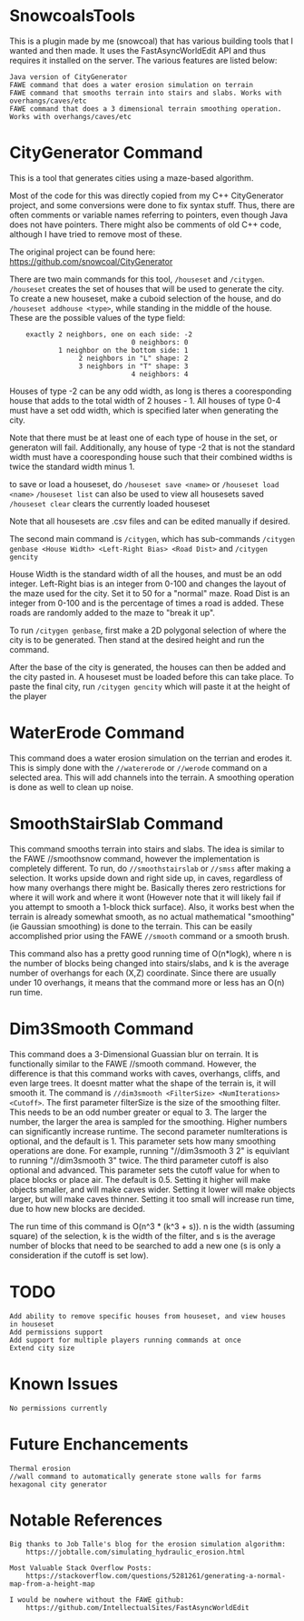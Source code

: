 # SnowcoalsTools

This is a plugin made by me (snowcoal) that has various building tools that I wanted and then made. It uses the FastAsyncWorldEdit API and thus requires it installed on the server.
The various features are listed below:

    Java version of CityGenerator
    FAWE command that does a water erosion simulation on terrain
    FAWE command that smooths terrain into stairs and slabs. Works with overhangs/caves/etc
    FAWE command that does a 3 dimensional terrain smoothing operation. Works with overhangs/caves/etc

# CityGenerator Command

This is a tool that generates cities using a maze-based algorithm.

Most of the code for this was directly copied from my C++ CityGenerator project, and some conversions were done to fix syntax stuff.
Thus, there are often comments or variable names referring to pointers, even though Java does not have pointers. There might also be comments
of old C++ code, although I have tried to remove most of these.

The original project can be found here: https://github.com/snowcoal/CityGenerator

There are two main commands for this tool, ```/houseset``` and ```/citygen```. ```/houseset``` creates the set of houses that will be used to generate the city.
To create a new houseset, make a cuboid selection of the house, and do ```/houseset addhouse <type>```, while standing in the middle of the house. 
These are the possible values of the type field:

        exactly 2 neighbors, one on each side: -2
                                  0 neighbors: 0
                1 neighbor on the bottom side: 1
                     2 neighbors in "L" shape: 2
                     3 neighbors in "T" shape: 3
                                  4 neighbors: 4

Houses of type -2 can be any odd width, as long is theres a cooresponding house that adds to the total width of 2 houses - 1. All houses of type 0-4 must have
a set odd width, which is specified later when generating the city.

Note that there must be at least one of each type of house in the set, or generaton will fail. Additionally, any house of type -2 that is not the standard
width must have a cooresponding house such that their combined widths is twice the standard width minus 1.

to save or load a houseset, do ```/houseset save <name>``` or ```/houseset load <name>```
```/houseset list``` can also be used to view all housesets saved
```/houseset clear``` clears the currently loaded houseset

Note that all housesets are .csv files and can be edited manually if desired.

The second main command is ```/citygen```, which has sub-commands ```/citygen genbase <House Width> <Left-Right Bias> <Road Dist>``` and ```/citygen gencity```

House Width is the standard width of all the houses, and must be an odd integer.
Left-Right bias is an integer from 0-100 and changes the layout of the maze used for the city. Set it to 50 for a "normal" maze.
Road Dist is an integer from 0-100 and is the percentage of times a road is added. These roads are randomly added to the maze to "break it up".

To run ```/citygen genbase```, first make a 2D polygonal selection of where the city is to be generated. Then stand at the desired height and run the command.

After the base of the city is generated, the houses can then be added and the city pasted in. A houseset must be loaded before this can take place. To paste
the final city, run ```/citygen gencity``` which will paste it at the height of the player

# WaterErode Command

This command does a water erosion simulation on the terrian and erodes it. This is simply done with the ```//watererode``` or ```//werode``` command on a selected area.
This will add channels into the terrain. A smoothing operation is done as well to clean up noise.

# SmoothStairSlab Command

This command smooths terrain into stairs and slabs. The idea is similar to the FAWE //smoothsnow command, however the implementation is
completely different. To run, do ```//smoothstairslab``` or ```//smss``` after making a selection. It works upside down and right side up, in caves, regardless
of how many overhangs there might be. Basically theres zero restrictions for where it will work and where it wont (However note that it will likely fail if
you attempt to smooth a 1-block thick surface). Also, it works best when the terrain is already somewhat smooth, as no actual mathematical "smoothing"
(ie Gaussian smoothing) is done to the terrain. This can be easily accomplished prior using the FAWE ```//smooth``` command or a smooth brush.

This command also has a pretty good running time of O(n*logk), where n is the number of blocks being changed into stairs/slabs, and k is the average number
of overhangs for each (X,Z) coordinate. Since there are usually under 10 overhangs, it means that the command more or less has an O(n) run time.

# Dim3Smooth Command

This command does a 3-Dimensional Guassian blur on terrain. It is functionally similar to the FAWE //smooth command.
However, the difference is that this command works with caves, overhangs, cliffs, and even large trees. It doesnt matter what the shape of the terrain is, it will smooth it.
The command is ```//dim3smooth <FilterSize> <NumIterations> <Cutoff>```. The first parameter filterSize is the size of the smoothing filter.
This needs to be an odd number greater or equal to 3. The larger the number, the larger the area is sampled for the smoothing. Higher numbers can significantly increase runtime.
The second parameter numIterations is optional, and the default is 1. This parameter sets how many smoothing operations are done.
For example, running "//dim3smooth 3 2" is equivlant to running "//dim3smooth 3" twice.
The third parameter cutoff is also optional and advanced. This parameter sets the cutoff value for when to place blocks or place air. The default is 0.5.
Setting it higher will make objects smaller, and will make caves wider. Setting it lower will make objects larger, but will make caves thinner. Setting it too small will increase
run time, due to how new blocks are decided.

The run time of this command is O(n^3 * (k^3 + s)). n is the width (assuming square) of the selection, k is the width of the filter, and s is the average number of blocks that need
to be searched to add a new one (s is only a consideration if the cutoff is set low).

# TODO

    Add ability to remove specific houses from houseset, and view houses in houseset
    Add permissions support
    Add support for multiple players running commands at once
    Extend city size

# Known Issues

    No permissions currently

# Future Enchancements

    Thermal erosion
    //wall command to automatically generate stone walls for farms
    hexagonal city generator

# Notable References

    Big thanks to Job Talle's blog for the erosion simulation algorithm:
        https://jobtalle.com/simulating_hydraulic_erosion.html

    Most Valuable Stack Overflow Posts:
        https://stackoverflow.com/questions/5281261/generating-a-normal-map-from-a-height-map

    I would be nowhere without the FAWE github:
        https://github.com/IntellectualSites/FastAsyncWorldEdit